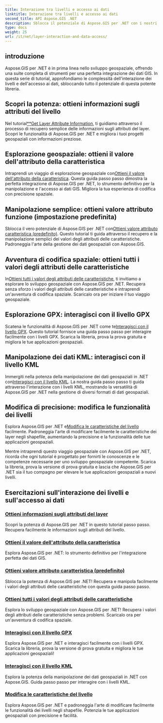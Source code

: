```yaml
---
title: Interazione tra livelli e accesso ai dati
linktitle: Interazione tra livelli e accesso ai dati
second_title: API Aspose.GIS .NET
description: Sblocca il potenziale di Aspose.GIS per .NET con i nostri tutorial sull'interazione dei livelli e sull'accesso ai dati. Esplora lo sviluppo geospaziale e manipola facilmente le funzionalità.
type: docs
weight: 25
url: /it/net/layer-interaction-and-data-access/
---
```

## introduzione

Aspose.GIS per .NET è in prima linea nello sviluppo geospaziale, offrendo una suite completa di strumenti per una perfetta integrazione dei dati GIS. In questa serie di tutorial, approfondiamo le complessità dell'interazione dei livelli e dell'accesso ai dati, sbloccando tutto il potenziale di questa potente libreria.

## Scopri la potenza: ottieni informazioni sugli attributi del livello
 Nel tutorial[**Get Layer Attribute Information](./get-layer-attribute-information/), ti guidiamo attraverso il processo di recupero semplice delle informazioni sugli attributi del layer. Scopri le funzionalità di Aspose.GIS per .NET e migliora i tuoi progetti geospaziali con informazioni preziose.

## Esplorazione geospaziale: ottieni il valore dell'attributo della caratteristica
Intraprendi un viaggio di esplorazione geospaziale con[Ottieni il valore dell'attributo della caratteristica](./get-feature-attribute-value/). Questa guida passo passo dimostra la perfetta integrazione di Aspose.GIS per .NET, lo strumento definitivo per la manipolazione e l'accesso ai dati GIS. Migliora la tua esperienza di codifica con precisione spaziale.

## Manipolazione semplice: ottieni valore attributo funzione (impostazione predefinita)
 Sblocca il vero potenziale di Aspose.GIS per .NET con[Ottieni valore attributo caratteristica (predefinito)](./get-feature-attribute-value-default/). Questo tutorial ti guida attraverso il recupero e la manipolazione semplici dei valori degli attributi delle caratteristiche. Padroneggia l'arte della gestione dei dati geospaziali con Aspose.GIS.

## Avventura di codifica spaziale: ottieni tutti i valori degli attributi delle caratteristiche
 In[Ottieni tutti i valori degli attributi delle caratteristiche](./get-all-feature-attribute-values/), ti invitiamo a esplorare lo sviluppo geospaziale con Aspose.GIS per .NET. Recupera senza sforzo i valori degli attributi delle caratteristiche e intraprendi un'avventura di codifica spaziale. Scaricalo ora per iniziare il tuo viaggio geospaziale.

## Esplorazione GPX: interagisci con il livello GPX
Scatena le funzionalità di Aspose.GIS per .NET come te[Interagisci con il livello GPX](./interact-with-gpx-layer/). Questo tutorial fornisce una guida passo passo per interagire facilmente con i livelli GPX. Scarica la libreria, prova la prova gratuita e migliora le tue applicazioni geospaziali.

## Manipolazione dei dati KML: interagisci con il livello KML
 Immergiti nella potenza della manipolazione dei dati geospaziali in .NET con[Interagisci con il livello KML](./interact-with-kml-layer/). La nostra guida passo passo ti guida attraverso l'interazione con i livelli KML, mostrando la versatilità di Aspose.GIS per .NET nella gestione di diversi formati di dati geospaziali.

## Modifica di precisione: modifica le funzionalità dei livelli
 Esplora Aspose.GIS per .NET e[Modifica le caratteristiche del livello](./modify-layer-features/) facilmente. Padroneggia l'arte di modificare facilmente le caratteristiche dei layer negli shapefile, aumentando la precisione e la funzionalità delle tue applicazioni geospaziali.

Mentre intraprendi questo viaggio geospaziale con Aspose.GIS per .NET, ricorda che ogni tutorial è progettato per fornirti le conoscenze e le competenze necessarie per uno sviluppo geospaziale competente. Scarica la libreria, prova la versione di prova gratuita e lascia che Aspose.GIS per .NET sia il tuo compagno per elevare le tue applicazioni geospaziali a nuovi livelli.

## Esercitazioni sull'interazione dei livelli e sull'accesso ai dati
### [Ottieni informazioni sugli attributi del layer](./get-layer-attribute-information/)
Scopri la potenza di Aspose.GIS per .NET in questo tutorial passo passo. Recupera facilmente le informazioni sugli attributi del livello. 
### [Ottieni il valore dell'attributo della caratteristica](./get-feature-attribute-value/)
Esplora Aspose.GIS per .NET: lo strumento definitivo per l'integrazione perfetta dei dati GIS.
### [Ottieni valore attributo caratteristica (predefinito)](./get-feature-attribute-value-default/)
Sblocca la potenza di Aspose.GIS per .NET! Recupera e manipola facilmente i valori degli attributi delle caratteristiche con questa guida passo passo.
### [Ottieni tutti i valori degli attributi delle caratteristiche](./get-all-feature-attribute-values/)
Esplora lo sviluppo geospaziale con Aspose.GIS per .NET! Recupera i valori degli attributi delle caratteristiche senza problemi. Scaricalo ora per un'avventura di codifica spaziale.
### [Interagisci con il livello GPX](./interact-with-gpx-layer/)
Esplora Aspose.GIS per .NET e interagisci facilmente con i livelli GPX. Scarica la libreria, prova la versione di prova gratuita e migliora le tue applicazioni geospaziali!
### [Interagisci con il livello KML](./interact-with-kml-layer/)
Esplora la potenza della manipolazione dei dati geospaziali in .NET con Aspose.GIS. Guida passo passo per interagire con i livelli KML. 
### [Modifica le caratteristiche del livello](./modify-layer-features/)
Esplora Aspose.GIS per .NET e padroneggia l'arte di modificare facilmente le funzionalità dei livelli negli shapefile. Potenzia le tue applicazioni geospaziali con precisione e facilità.